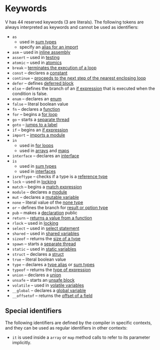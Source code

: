 # Keywords

V has 44 reserved keywords (3 are literals).
The following tokens are always interpreted as keywords and cannot be used as identifiers:

- `as`
    - used in [sum types](../concepts/sum-types.md#is-and-as-operators)
    - specify an [alias for an import](../concepts/modules/module-imports.md)
- `asm` – used in [inline assembly](../concepts/inline-assembly.md)
- `assert` – used in [testing](../concepts/testing.md)
- `atomic` – used in [atomics](../concepts/atomics.md)
- `break` – [terminates the execution of a loop](../concepts/control-flow/loops.md)
- `const` – declares a [constant](../concepts/constants.md)
- `continue` – [proceeds to the next step of the nearest enclosing loop](../concepts/control-flow/loops.md)
- `defer` – defines [deferred block](../concepts/control-flow/defer.md)
- `else` – defines the branch of an [if expression](../concepts/control-flow/conditions.md#if-expression) that is
  executed when the condition is false.
- `enum` – declares an [enum](../concepts/enums.md)
- `false` – literal boolean value
- `fn` – declares a [function](../concepts/functions/main.md)
- `for` – begins a [for loop](../concepts/control-flow/loops.md)
- `go` – starts a [separate thread](../concepts/concurrency.md)
- `goto` – [jumps to a label](../concepts/control-flow/jumps.md)
- `if` – begins an [if expression](../concepts/control-flow/conditions.md#if-expression)
- `import` – [imports a module](../concepts/modules/module-imports.md)
- `in`
    - used in [for loops](../concepts/control-flow/loops.md)
    - used in [arrays](../concepts/types/arrays.md) and [maps](../concepts/types/maps.md)
- `interface` – declares an [interface](../concepts/interfaces.md)
- `is`
    - used in [sum types](../concepts/sum-types.md#is-and-as-operators)
    - used in [interfaces](../concepts/interfaces.md)
- `isreftype` – checks if a type is
  a [reference type](../concepts/builtin-functions.md#isreftype--checking-if-a-type-is-a-reference-type)
- `lock` – used in [locking](../concepts/concurrency.md)
- `match` – begins a [match expression](../concepts/control-flow/conditions.md#match-expression)
- `module` – declares a [module](../concepts/modules/main.md)
- `mut` – declares a [mutable variable](../concepts/variables.md)
- `none` – literal value of the [none type](../concepts/error-handling.md)
- `or` – defines the branch for [result or option type](../concepts/error-handling.md)
- `pub` – makes a [declaration](../concepts/modules/main.md#symbol-visibility) public
- `return` – [returns a value from a function](../concepts/functions/main.md)
- `rlock` – used in [locking](../concepts/concurrency.md)
- `select` – used in [select statement](../concepts/concurrency.md)
- `shared` – used in [shared variables](../concepts/concurrency.md)
- `sizeof` – returns the [size of a type](../concepts/builtin-functions.md#sizeof--getting-the-size-of-a-type)
- `spawn` – starts a [separate thread](../concepts/concurrency.md)
- `static` – used in [static variables](../concepts/variables.md)
- `struct` – declares a [struct](../concepts/structs/main.md)
- `true` – literal boolean value
- `type` – declares a [type alias](../concepts/type-aliases.md) or [sum types](../concepts/sum-types.md)
- `typeof` – returns the [type of expression](../concepts/builtin-functions.md#typeof--getting-the-type-of-expression)
- `union` – declares a [union](../concepts/unions.md)
- `unsafe` – starts an [unsafe block](../concepts/memory-unsafe-code.md)
- `volatile` – used in [volatile variables](../concepts/variables.md)
- `__global` – declares a [global variable](../concepts/global-variables.md)
- `__offsetof` – returns
  the [offset of a field](../concepts/builtin-functions.md#offsetof--getting-the-offset-of-a-struct-field)

## Special identifiers

The following identifiers are defined by the compiler in specific contexts, and they can be used as regular 
identifiers in other contexts:

- `it` is used inside a `array` or `map` method calls to refer to its parameter implicitly.

